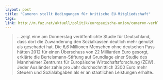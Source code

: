 ```yaml
---
layout: post
title: "Cameron stellt Bedingungen für britische EU-Mitgliedschaft"
tags:
link: http://m.faz.net/aktuell/politik/europaeische-union/cameron-verbleib-in-eu-von-beschraenkungen-fuer-migranten-abhaengig-13291579.html
---
```


> ...zeigt eine am Donnerstag veröffentlichte Studie für Deutschland, dass dort die Zuwanderung den Sozialkassen deutlich mehr genutzt als geschadet hat. Die 6,6 Millionen Menschen ohne deutschen Pass hätten 2012 für einen Überschuss von 22 Milliarden Euro gesorgt, erklärte die Bertelsmann-Stiftung auf Grundlage einer Studie des Mannheimer Zentrums für Europäische Wirtschaftsforschung (ZEW). Jeder Ausländer zahle pro Jahr durchschnittlich 3300 Euro mehr Steuern und Sozialabgaben als er an staatlichen Leistungen erhalte..